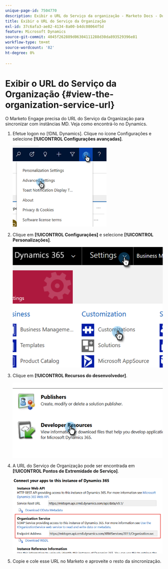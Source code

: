 ```yaml
---
unique-page-id: 7504770
description: Exibir o URL do Serviço da organização - Marketo Docs - Documentação do produto
title: Exibir o URL do Serviço da Organização
exl-id: 37c6afa3-ae82-4134-8a00-b4dc08064f5d
feature: Microsoft Dynamics
source-git-commit: 4045f262889d06304111288d30da893529396e81
workflow-type: tm+mt
source-wordcount: '82'
ht-degree: 0%

---
```


# Exibir o URL do Serviço da Organização {#view-the-organization-service-url}

O Marketo Engage precisa do URL do Serviço da Organização para sincronizar com instâncias MD. Veja como encontrá-lo no Dynamics.

1. Efetue logon no [!DNL Dynamics]. Clique no ícone Configurações e selecione **[!UICONTROL Configurações avançadas]**.

   ![](assets/one.png)

1. Clique em **[!UICONTROL Configurações]** e selecione **[!UICONTROL Personalizações]**.

   ![](assets/two.png)

1. Clique em **[!UICONTROL Recursos do desenvolvedor]**.

   ![](assets/three.png)

1. A URL do Serviço de Organização pode ser encontrada em **[!UICONTROL Pontos de Extremidade de Serviço]**.

   ![](assets/four.png)

1. Copie e cole esse URL no Marketo e aproveite o resto da sincronização.
